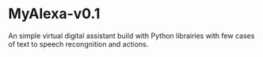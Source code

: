 # MyAlexa-v0.1
An simple virtual digital assistant build with Python librairies with few cases of text to speech recongnition and actions.
